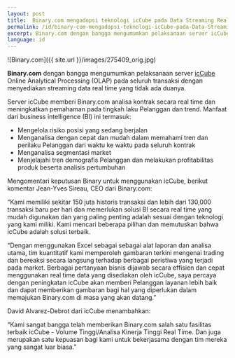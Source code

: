 ```yaml
---
layout: post
title:  Binary.com mengadopsi teknologi icCube pada Data Streaming Real-Time
permalink: /id/binary-com-mengadopsi-teknologi-icCube-pada-Data-Streaming-Real-Time/
excerpt: Binary.com dengan bangga mengumumkan pelaksanaan server icCube Online Analytical Processing (OLAP) pada seluruh transaksi dengan menyediakan streaming data real time yang tidak ada duanya.
language: id
---
```


![Binary.com]({{ site.url }}/images/275409_orig.jpg)

**Binary.com** dengan bangga mengumumkan pelaksanaan server [icCube](http://www.iccube.com/) Online Analytical Processing (OLAP) pada seluruh transaksi dengan menyediakan streaming data real time yang tidak ada duanya.

Server icCube memberi Binary.com analisa kontrak secara real time dan meningkatkan pemahaman pada tingkah laku Pelanggan dan trend. Manfaat dari business intelligence (BI) ini termasuk:

* Mengelola risiko posisi yang sedang berjalan
* Menganalisa dengan cepat dan mudah dalam memahami tren dan perilaku Pelanggan dari waktu ke waktu pada seluruh kontrak
* Menganalisa segmentasi market
* Menjelajahi tren demografis Pelanggan dan melakukan profitabilitas produk beserta analisis pertumbuhan

Mengomentari keputusan Binary untuk menggunakan icCube, berikut komentar Jean-Yves Sireau, CEO dari Binary.com:

“Kami memiliki sekitar 150 juta historis transaksi dan lebih dari 130,000 transaksi baru per hari dan memerlukan solusi BI secara real time yang mudah digunakan dan yang paling penting adalah sesuai dengan teknologi yang kami miliki. Kami mencari beberapa pilihan dan memutuskan bahwa icCube adalah solusi terbaik.

“Dengan menggunakan Excel sebagai sebagai alat laporan dan analisa utama, tim kuantitatif kami memperoleh gambaran terkini mengenai trading dan bereaksi secara langsung terhadap berbagai peristiwa yang terjadi pada market. Berbagai pertanyaan bisnis dijawab secara effisien dan cepat menggunakan real time data yang disediakan oleh icCube, saya percaya dengan peningkatan icCube akan memberi Pelanggan layanan lebih baik dan dapat memberikan gambaran bagi hal yang diperlukan dalam memajukan Binary.com di masa yang akan datang.”

David Alvarez-Debrot dari icCube menambahkan:

“Kami sangat bangga telah memberikan Binary.com salah satu fasilitas terbaik icCube - Volume Tinggi/Analisa Kinerja Tinggi Real Time. Dan juga merupakan satu kepuasan bagi kami untuk bekerjasama dengan tim mereka yang sangat luar biasa."
